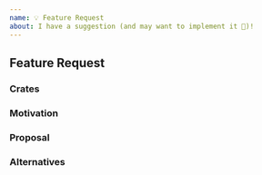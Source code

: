 ```yaml
---
name: 💡 Feature Request
about: I have a suggestion (and may want to implement it 🙂)!
---
```


## Feature Request

### Crates

<!--
If known, please specify the pilota crate or crates the new feature should
be added to. Otherwise, delete this section.
-->

### Motivation

<!--
Please describe the use case(s) or other motivation for the new feature.
-->

### Proposal

<!--
How should the new feature be implemented, and why? Add any considered
drawbacks.
-->

### Alternatives

<!--
Are there other ways to solve this problem that you've considered? What are
their potential drawbacks? Why was the proposed solution chosen over these
alternatives?
-->
